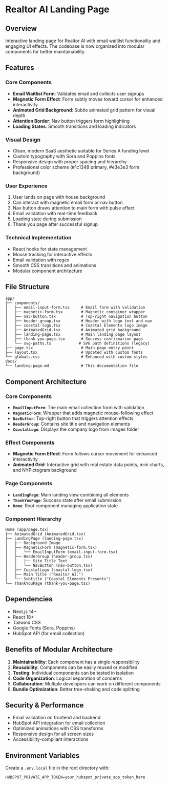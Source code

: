 # Realtor AI Landing Page

## Overview
Interactive landing page for Realtor AI with email waitlist functionality and engaging UI effects. The codebase is now organized into modular components for better maintainability.

## Features

### Core Components
- **Email Waitlist Form**: Validates email and collects user signups
- **Magnetic Form Effect**: Form subtly moves toward cursor for enhanced interactivity
- **Animated Grid Background**: Subtle animated grid pattern for visual depth
- **Attention Border**: Nav button triggers form highlighting
- **Loading States**: Smooth transitions and loading indicators

### Visual Design
- Clean, modern SaaS aesthetic suitable for Series A funding level
- Custom typography with Sora and Poppins fonts
- Responsive design with proper spacing and hierarchy
- Professional color scheme (#1c1348 primary, #e3e3e3 form background)

### User Experience
1. User lands on page with house background
2. Can interact with magnetic email form or nav button
3. Nav button draws attention to main form with pulse effect
4. Email validation with real-time feedback
5. Loading state during submission
6. Thank you page after successful signup

### Technical Implementation
- React hooks for state management
- Mouse tracking for interactive effects
- Email validation with regex
- Smooth CSS transitions and animations
- Modular component architecture

## File Structure
```
app/
├── components/
│   ├── email-input-form.tsx     # Email form with validation
│   ├── magnetic-form.tsx        # Magnetic container wrapper
│   ├── nav-button.tsx           # Top-right navigation button
│   ├── header-group.tsx         # Header with logo text and nav
│   ├── coastal-logo.tsx         # Coastal Elements logo image
│   ├── AnimatedGrid.tsx         # Animated grid background
│   ├── landing-page.tsx         # Main landing page layout
│   ├── thank-you-page.tsx       # Success confirmation page
│   └── svg-paths.ts            # SVG path definitions (legacy)
├── page.tsx                     # Main page entry point
├── layout.tsx                   # Updated with custom fonts
└── globals.css                  # Enhanced with custom styles
docs/
└── landing-page.md              # This documentation file
```

## Component Architecture

### Core Components
- **`EmailInputForm`**: The main email collection form with validation
- **`MagneticForm`**: Wrapper that adds magnetic mouse-following effect
- **`NavButton`**: Top-right button that triggers attention effects
- **`HeaderGroup`**: Contains site title and navigation elements
- **`CoastalLogo`**: Displays the company logo from images folder

### Effect Components
- **Magnetic Form Effect**: Form follows cursor movement for enhanced interactivity
- **Animated Grid**: Interactive grid with real estate data points, mini charts, and NYPictogram background

### Page Components
- **`LandingPage`**: Main landing view combining all elements
- **`ThankYouPage`**: Success state after email submission
- **`Home`**: Root component managing application state

### Component Hierarchy
```
Home (app/page.tsx)
├── AnimatedGrid (AnimatedGrid.tsx)
├── LandingPage (landing-page.tsx)
│   ├── Background Image
│   ├── MagneticForm (magnetic-form.tsx)
│   │   └── EmailInputForm (email-input-form.tsx)
│   ├── HeaderGroup (header-group.tsx)
│   │   ├── Site Title Text
│   │   └── NavButton (nav-button.tsx)
│   ├── CoastalLogo (coastal-logo.tsx)
│   ├── Main Title ("Realtor AI.")
│   └── Subtitle ("Coastal Elements Presents")
└── ThankYouPage (thank-you-page.tsx)
```

## Dependencies
- Next.js 14+
- React 18+
- Tailwind CSS
- Google Fonts (Sora, Poppins)
- HubSpot API (for email collection)

## Benefits of Modular Architecture
1. **Maintainability**: Each component has a single responsibility
2. **Reusability**: Components can be easily reused or modified
3. **Testing**: Individual components can be tested in isolation
4. **Code Organization**: Logical separation of concerns
5. **Collaboration**: Multiple developers can work on different components
6. **Bundle Optimization**: Better tree-shaking and code splitting

## Security & Performance
- Email validation on frontend and backend
- HubSpot API integration for email collection
- Optimized animations with CSS transforms
- Responsive design for all screen sizes
- Accessibility-compliant interactions

## Environment Variables
Create a `.env.local` file in the root directory with:
```
HUBSPOT_PRIVATE_APP_TOKEN=your_hubspot_private_app_token_here
``` 